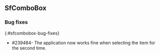 ## SfComboBox

### Bug fixes
{:#sfcombobox-bug-fixes}

* \#239484- The application now works fine when selecting the item for the second time. 